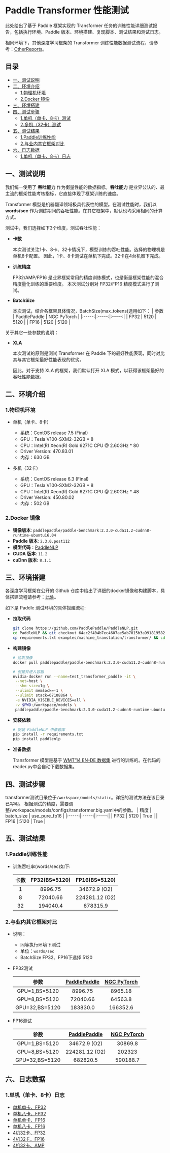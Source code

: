 <!-- omit in toc -->
# Paddle Transformer 性能测试

此处给出了基于 Paddle 框架实现的 Transformer 任务的训练性能详细测试报告，包括执行环境、Paddle 版本、环境搭建、复现脚本、测试结果和测试日志。

相同环境下，其他深度学习框架的 Transformer 训练性能数据测试流程，请参考：[OtherReports](./OtherReports)。

<!-- omit in toc -->
## 目录
- [一、测试说明](#一测试说明)
- [二、环境介绍](#二环境介绍)
  - [1.物理机环境](#1物理机环境)
  - [2.Docker 镜像](#2docker-镜像)
- [三、环境搭建](#三环境搭建)
- [四、测试步骤](#四测试步骤)
  - [1.单机（单卡、8卡）测试](#1单机单卡8卡测试)
  - [2.多机（32卡）测试](#2多机32卡测试)
- [五、测试结果](#五测试结果)
  - [1.Paddle训练性能](#1paddle训练性能)
  - [2.与业内其它框架对比](#2与业内其它框架对比)
- [六、日志数据](#六日志数据)
  - [1.单机（单卡、8卡）日志](#1单机单卡8卡日志)



## 一、测试说明

我们统一使用了 **吞吐能力** 作为衡量性能的数据指标。**吞吐能力** 是业界公认的、最主流的框架性能考核指标，它直接体现了框架训练的速度。

Transformer 模型是机器翻译领域极具代表性的模型。在测试性能时，我们以 **words/sec** 作为训练期间的吞吐性能。在其它框架中，默认也均采用相同的计算方式。

测试中，我们选择如下3个维度，测试吞吐性能：

- **卡数**

   本次测试关注1卡、8卡、32卡情况下，模型训练的吞吐性能。选择的物理机是单机8卡配置。
   因此，1卡、8卡测试在单机下完成。32卡在4台机器下完成。

- **训练精度**

   FP32/AMP/FP16 是业界框架常用的精度训练模式，也是衡量框架性能的混合精度量化训练的重要维度。
   本次测试分别对 FP32/FP16 精度模式进行了测试。


- **BatchSize**

   本次测试，结合各框架具体情况，BatchSize(max_tokens)选用如下：
   | 参数 | PaddlePaddle | NGC PyTorch |
   |:-----:|:-----:|:-----:|
   | FP32 | 5120 | 5120 |
   | FP16 | 5120 | 5120 |

  
关于其它一些参数的说明：

- **XLA**

   本次测试的原则是测试 Transformer 在 Paddle 下的最好性能表现，同时对比其与其它框架最好性能表现的优劣。

   因此，对于支持 XLA 的框架，我们默认打开 XLA 模式，以获得该框架最好的吞吐性能数据。

## 二、环境介绍
### 1.物理机环境

- 单机（单卡、8卡）
  - 系统：CentOS release 7.5 (Final)
  - GPU：Tesla V100-SXM2-32GB * 8
  - CPU：Intel(R) Xeon(R) Gold 6271C CPU @ 2.60GHz * 80
  - Driver Version: 470.83.01
  - 内存：630 GB

- 多机（32卡）
  - 系统：CentOS release 6.3 (Final)
  - GPU：Tesla V100-SXM2-32GB * 8
  - CPU：Intel(R) Xeon(R) Gold 6271C CPU @ 2.60GHz * 48
  - Driver Version: 450.80.02
  - 内存：502 GB

### 2.Docker 镜像

- **镜像版本**: `paddlepaddle/paddle-benchmark:2.3.0-cuda11.2-cudnn8-runtime-ubuntu16.04`
- **Paddle 版本**: `2.3.0.post112`
- **模型代码**：[PaddleNLP](https://github.com/PaddlePaddle/PaddleNLP)
- **CUDA 版本**: `11.2`
- **cuDnn 版本:** `8.1.1`


## 三、环境搭建

各深度学习框架在公开的 Github 仓库中给出了详细的docker镜像和构建脚本，具体搭建流程请参考：[此处](./OtherReports)。

如下是 Paddle 测试环境的具体搭建流程:

- **拉取代码**
  ```bash
  git clone https://github.com/PaddlePaddle/PaddleNLP.git
  cd PaddleNLP && git checkout 64ac2f404b7ec4607ae5ab7015b3a9918195823b
  cp requirements.txt examples/machine_translation/transformer/ && cd examples/machine_translation/transformer/
  ```


- **构建镜像**

   ```bash
   # 拉取镜像
   docker pull paddlepaddle/paddle-benchmark:2.3.0-cuda11.2-cudnn8-runtime-ubuntu16.04

   # 创建并进入容器
   nvidia-docker run --name=test_transformer_paddle -it \
    --net=host \
    --shm-size=1g \
    --ulimit memlock=-1 \
    --ulimit stack=67108864 \
    -e NVIDIA_VISIBLE_DEVICES=all \
    -v $PWD:/workspace/models \
    paddlepaddle/paddle-benchmark:2.3.0-cuda11.2-cudnn8-runtime-ubuntu16.04 /bin/bash
   ```

- **安装依赖**
   ```bash
   # 安装 PaddleNLP 中依赖库
   pip install -r requirements.txt
   pip install paddlenlp
   ```

- **准备数据**

   Transformer 模型是基于 [WMT'14 EN-DE 数据集](https://dumps.wikimedia.org/) 进行的训练的。在代码的reader.py中会自动下载数据集。

## 四、测试步骤

transformer测试目录位于`/workspace/models/static`。详细的测试方法在该目录已写明。
根据测试的精度，需要调整/workspace/models/configs/transformer.big.yaml中的参数。
| 精度 | batch_size  | use_pure_fp16 |
|:-----:|:-----:|:-----:|
| FP32 | 5120  | True |
| FP16 | 5120  | True |


## 五、测试结果

### 1.Paddle训练性能

- 训练吞吐率(words/sec)如下:

   |卡数 | FP32(BS=5120) | FP16(BS=5120) |
   |:-----:|:-----:|:-----:|
   |1 | 8996.75 | 34672.9 (O2) | 
   |8 | 72040.66   | 224281.12  (O2) | 
   |32 | 194040.4 | 678315.9 |

### 2.与业内其它框架对比

- 说明：
  - 同等执行环境下测试
  - 单位：`words/sec`
  - BatchSize FP32、FP16下选择 5120


- FP32测试

  | 参数 | [PaddlePaddle](./Transformer) | [NGC PyTorch](./Transformer/OtherReports/PyTorch) |
  |:-----:|:-----:|:-----:|
  | GPU=1,BS=5120 | 8996.75 | 8965.18  |
  | GPU=8,BS=5120 | 72040.66  | 64563.8  |
  | GPU=32,BS=5120 | 183830.0 | 166352.6 |


- FP16测试

  | 参数 | [PaddlePaddle](./Transformer) | [NGC PyTorch](./Transformer/OtherReports/PyTorch) |
  |:-----:|:-----:|:-----:|
  | GPU=1,BS=5120 | 34672.9 (O2) | 30869.8  |
  | GPU=8,BS=5120 | 224281.12 (O2) | 202323  |
  | GPU=32,BS=5120 | 682820.5 | 590188.7 |


## 六、日志数据
### 1.单机（单卡、8卡）日志
- [单机单卡、FP32](./logs/paddle_gpu1_fp32_bs5120)
- [单机八卡、FP32](./logs/paddle_gpu8_fp32_bs5120)
- [单机单卡、FP16](./logs/paddle_gpu1_pure_fp16_bs5120)
- [单机八卡、FP16](./logs/paddle_gpu8_pure_fp16_bs5120)
- [4机32卡、FP32](./logs/paddle_gpu32_fp32_bs2560)
- [4机32卡、FP16](./logs/paddle_gpu32_fp16_bs5120)
- [4机32卡、AMP ](./logs/paddle_gpu32_amp_bs5120)
